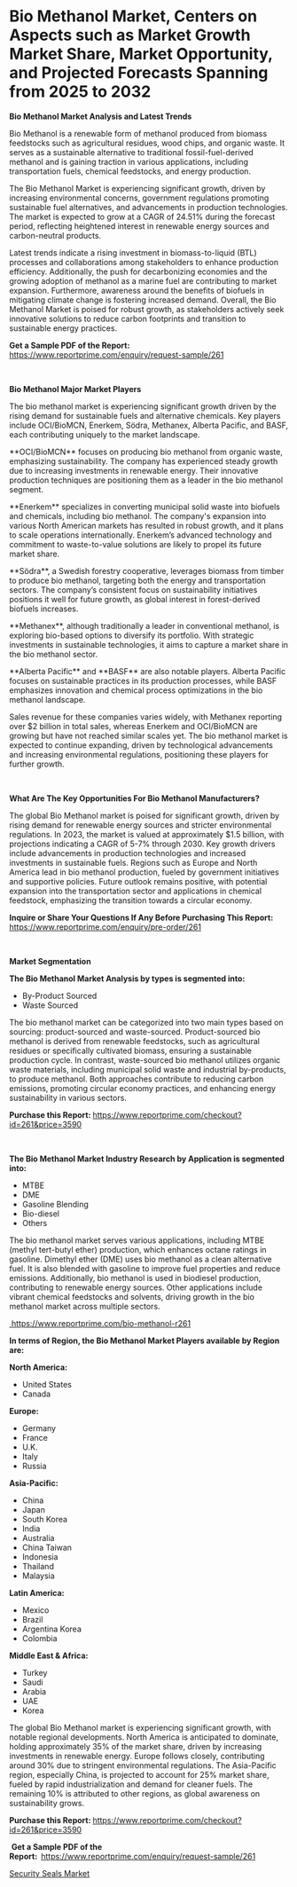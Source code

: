 <p><h1>Bio Methanol Market, Centers on Aspects such as Market Growth Market Share, Market Opportunity, and Projected Forecasts Spanning from 2025 to 2032</h1></p><p><strong>Bio Methanol Market Analysis and Latest Trends</strong></p>
<p><p>Bio Methanol is a renewable form of methanol produced from biomass feedstocks such as agricultural residues, wood chips, and organic waste. It serves as a sustainable alternative to traditional fossil-fuel-derived methanol and is gaining traction in various applications, including transportation fuels, chemical feedstocks, and energy production.</p><p>The Bio Methanol Market is experiencing significant growth, driven by increasing environmental concerns, government regulations promoting sustainable fuel alternatives, and advancements in production technologies. The market is expected to grow at a CAGR of 24.51% during the forecast period, reflecting heightened interest in renewable energy sources and carbon-neutral products. </p><p>Latest trends indicate a rising investment in biomass-to-liquid (BTL) processes and collaborations among stakeholders to enhance production efficiency. Additionally, the push for decarbonizing economies and the growing adoption of methanol as a marine fuel are contributing to market expansion. Furthermore, awareness around the benefits of biofuels in mitigating climate change is fostering increased demand. Overall, the Bio Methanol Market is poised for robust growth, as stakeholders actively seek innovative solutions to reduce carbon footprints and transition to sustainable energy practices.</p></p>
<p><strong>Get a Sample PDF of the Report:&nbsp;</strong> <a href="https://www.reportprime.com/enquiry/request-sample/261?utm_campaign=2625&utm_medium=2&utm_source=Github&utm_content=ia&utm_term=18032025&utm_id=bio-methanol">https://www.reportprime.com/enquiry/request-sample/261</a></p>
<p>&nbsp;</p>
<p><strong>Bio Methanol Major Market Players</strong></p>
<p><p>The bio methanol market is experiencing significant growth driven by the rising demand for sustainable fuels and alternative chemicals. Key players include OCI/BioMCN, Enerkem, Södra, Methanex, Alberta Pacific, and BASF, each contributing uniquely to the market landscape.</p><p>**OCI/BioMCN** focuses on producing bio methanol from organic waste, emphasizing sustainability. The company has experienced steady growth due to increasing investments in renewable energy. Their innovative production techniques are positioning them as a leader in the bio methanol segment.</p><p>**Enerkem** specializes in converting municipal solid waste into biofuels and chemicals, including bio methanol. The company's expansion into various North American markets has resulted in robust growth, and it plans to scale operations internationally. Enerkem’s advanced technology and commitment to waste-to-value solutions are likely to propel its future market share.</p><p>**Södra**, a Swedish forestry cooperative, leverages biomass from timber to produce bio methanol, targeting both the energy and transportation sectors. The company’s consistent focus on sustainability initiatives positions it well for future growth, as global interest in forest-derived biofuels increases.</p><p>**Methanex**, although traditionally a leader in conventional methanol, is exploring bio-based options to diversify its portfolio. With strategic investments in sustainable technologies, it aims to capture a market share in the bio methanol sector.</p><p>**Alberta Pacific** and **BASF** are also notable players. Alberta Pacific focuses on sustainable practices in its production processes, while BASF emphasizes innovation and chemical process optimizations in the bio methanol landscape.</p><p>Sales revenue for these companies varies widely, with Methanex reporting over $2 billion in total sales, whereas Enerkem and OCI/BioMCN are growing but have not reached similar scales yet. The bio methanol market is expected to continue expanding, driven by technological advancements and increasing environmental regulations, positioning these players for further growth.</p></p>
<p>&nbsp;</p>
<p><strong>What Are The Key Opportunities For Bio Methanol Manufacturers?</strong></p>
<p><p>The global Bio Methanol market is poised for significant growth, driven by rising demand for renewable energy sources and stricter environmental regulations. In 2023, the market is valued at approximately $1.5 billion, with projections indicating a CAGR of 5-7% through 2030. Key growth drivers include advancements in production technologies and increased investments in sustainable fuels. Regions such as Europe and North America lead in bio methanol production, fueled by government initiatives and supportive policies. Future outlook remains positive, with potential expansion into the transportation sector and applications in chemical feedstock, emphasizing the transition towards a circular economy.</p></p>
<p><strong>Inquire or Share Your Questions If Any Before Purchasing This Report:</strong> <a href="https://www.reportprime.com/enquiry/pre-order/261?utm_campaign=2625&utm_medium=2&utm_source=Github&utm_content=ia&utm_term=18032025&utm_id=bio-methanol">https://www.reportprime.com/enquiry/pre-order/261</a></p>
<p>&nbsp;</p>
<p><strong>Market Segmentation</strong></p>
<p><strong>The Bio Methanol Market Analysis by types is segmented into:</strong></p>
<p><ul><li>By-Product Sourced</li><li>Waste Sourced</li></ul></p>
<p><p>The bio methanol market can be categorized into two main types based on sourcing: product-sourced and waste-sourced. Product-sourced bio methanol is derived from renewable feedstocks, such as agricultural residues or specifically cultivated biomass, ensuring a sustainable production cycle. In contrast, waste-sourced bio methanol utilizes organic waste materials, including municipal solid waste and industrial by-products, to produce methanol. Both approaches contribute to reducing carbon emissions, promoting circular economy practices, and enhancing energy sustainability in various sectors.</p></p>
<p><strong>Purchase this Report:&nbsp;</strong><a href="https://www.reportprime.com/checkout?id=261&price=3590&utm_campaign=2625&utm_medium=2&utm_source=Github&utm_content=ia&utm_term=18032025&utm_id=bio-methanol">https://www.reportprime.com/checkout?id=261&price=3590</a></p>
<p>&nbsp;</p>
<p><strong>The Bio Methanol Market Industry Research by Application is segmented into:</strong></p>
<p><ul><li>MTBE</li><li>DME</li><li>Gasoline Blending</li><li>Bio-diesel</li><li>Others</li></ul></p>
<p><p>The bio methanol market serves various applications, including MTBE (methyl tert-butyl ether) production, which enhances octane ratings in gasoline. Dimethyl ether (DME) uses bio methanol as a clean alternative fuel. It is also blended with gasoline to improve fuel properties and reduce emissions. Additionally, bio methanol is used in biodiesel production, contributing to renewable energy sources. Other applications include vibrant chemical feedstocks and solvents, driving growth in the bio methanol market across multiple sectors.</p></p>
<p><a href="https://www.reportprime.com/bio-methanol-r261?utm_campaign=2625&utm_medium=2&utm_source=Github&utm_content=ia&utm_term=18032025&utm_id=bio-methanol">&nbsp;https://www.reportprime.com/bio-methanol-r261</a></p>
<p><strong>In terms of Region, the Bio Methanol Market Players available by Region are:</strong></p>
<p>
    <p> <strong> North America: </strong>
        <ul>
            <li>United States</li>
            <li>Canada</li>
        </ul>
        </p> 
    <p> <strong> Europe: </strong>
        <ul>
            <li>Germany</li>
            <li>France</li>
            <li>U.K.</li>
            <li>Italy</li>
            <li>Russia</li>
        </ul>
        </p> 
    <p> <strong> Asia-Pacific: </strong>
        <ul>
            <li>China</li>
            <li>Japan</li>
            <li>South Korea</li>
            <li>India</li>
            <li>Australia</li>
            <li>China Taiwan</li>
            <li>Indonesia</li>
            <li>Thailand</li>
            <li>Malaysia</li>
        </ul>
        </p> 
    <p> <strong> Latin America: </strong>
        <ul>
            <li>Mexico</li>
            <li>Brazil</li>
            <li>Argentina Korea</li>
            <li>Colombia</li>
        </ul>
        </p> 
    <p> <strong> Middle East & Africa: </strong>
        <ul>
            <li>Turkey</li>
            <li>Saudi</li>
            <li>Arabia</li>
            <li>UAE</li>
            <li>Korea</li>
        </ul>
    </p>
    </p>
<p><p>The global Bio Methanol market is experiencing significant growth, with notable regional developments. North America is anticipated to dominate, holding approximately 35% of the market share, driven by increasing investments in renewable energy. Europe follows closely, contributing around 30% due to stringent environmental regulations. The Asia-Pacific region, especially China, is projected to account for 25% market share, fueled by rapid industrialization and demand for cleaner fuels. The remaining 10% is attributed to other regions, as global awareness on sustainability grows.</p></p>
<p><strong>Purchase this Report: </strong><a href="https://www.reportprime.com/checkout?id=261&price=3590&utm_campaign=2625&utm_medium=2&utm_source=Github&utm_content=ia&utm_term=18032025&utm_id=bio-methanol">https://www.reportprime.com/checkout?id=261&price=3590</a></p>
<p>&nbsp;<strong>Get a Sample PDF of the Report:&nbsp;&nbsp;</strong><a href="https://www.reportprime.com/enquiry/request-sample/261?utm_campaign=2625&utm_medium=2&utm_source=Github&utm_content=ia&utm_term=18032025&utm_id=bio-methanol">https://www.reportprime.com/enquiry/request-sample/261</a></p>
<p><strong></strong></p>
<p><p><a href="https://github.com/pearlinewhite4692/Market-Research-Report-List-1/blob/main/security-seals-market.md?utm_campaign=2625&utm_medium=2&utm_source=Github&utm_content=ia&utm_term=18032025&utm_id=bio-methanol">Security Seals Market</a></p></p>